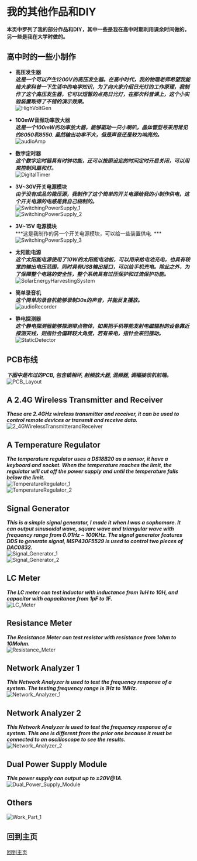 # 我的其他作品和DIY   
**本页中罗列了我的部分作品和DIY，其中一些是我在高中时期利用课余时间做的，另一些是我在大学时做的。**   

## 高中时的一些小制作

+ **高压发生器**   
***这是一个可以产生1200V的高压发生器。在高中时代，我的物理老师希望我能给大家科普一下生活中的电学知识，为了向大家介绍日光灯的工作原理，我制作了这个高压发生器，它可以短暂的点亮日光灯，在那次科普课上，这个小实验装置取得了不错的演示效果。***   
![HighVoltGen](img/HighVoltGen.jpg)   

+ **100mW音频功率放大器**   
***这是一个100mW的功率放大器，能够驱动一只小喇叭，晶体管型号采用常见的8050和8550. 虽然输出功率不大，但是声音还是较为响亮的。***   
![audioAmp](img/audioAmp.jpg)   

+ **数字定时器**   
***这个数字定时器具有时钟功能，还可以按照设定的时间定时开启关闭，可以用来控制风扇和灯。***   
![DigitalTimer](img/DigitalTimer.jpg)   

+ **3V~30V开关电源模块**   
***由于没有成品的稳压源，我制作了这个简单的开关电源给我的小制作供电，这个开关电源的电感是我自己绕制的。***   
![SwitchingPowerSupply_1](img/SwitchingPowerSupply_1.jpg)   
![SwitchingPowerSupply_2](img/SwitchingPowerSupply_2.jpg)   

+ **3V~15V 电源模块**   
***这是我制作的另一个开关电源模块，可以给一些装置供电. ***   
![SwitchingPowerSupply_3](img/SwitchingPowerSupply_3.jpg)   

+ **太阳能电源**   
***这个太阳能电源使用了10W的太阳能电池板，可以用来给电池充电，也具有较宽的输出电压范围，同时具有USB输出接口，可以给手机充电。除此之外，为了保障整个电路的安全性，整个系统具有过压保护和过流保护功能。***   
![SolarEnergyHarvestingSystem](img/SolarEnergyHarvestingSystem.jpg)   

+ **简单录音机**   
***这个简单的录音机能够录制30s的声音，并能反复播放。***   
![audioRecorder](img/audioRecorder.jpg)   

+ **静电探测器**   
***这个静电探测器能够探测带点物体，如果把手机等能发射电磁辐射的设备靠近探测天线，则指针会偏转较大角度，若有来电，指针会来回摆动。***   
![StaticDetector](img/StaticDetector.jpg)   



## PCB布线    
***下图中是布过的PCB, 包含锁相环, 射频放大器, 混频器, 调幅接收机前端。***   
![PCB_Layout](img/PCBs.jpg)   

## A 2.4G Wireless Transmitter and Receiver
***These are 2.4GHz wireless transmitter and receiver, it can be used to control remote devices or transmit and receive data.***
![2_4GWirelessTransmitterandReceiver](img/2_4GWirelessTransmitterandReceiver.jpg)   

## A Temperature Regulator
***The temperature regulator uses a DS18B20 as a sensor, it have a keyboard and socket. When the temperature reaches the limit, the regulator will cut off the power supply and until the temperature falls below the limit.***   
![TemperatureRegulator_1](img/TemperatureRegulator_1.jpg)  
![TemperatureRegulator_2](img/TemperatureRegulator_2.jpg)  

## Signal Generator   
***This is a simple signal generator, I made it when I was a sophomore. It can output sinusoidal wave, square wave and triangular wave with frequency range from 0.01Hz ~ 100KHz. The signal generator features DDS to generate signal, MSP430F5529 is used to control two pieces of DAC0832.***   
![Signal_Generator_1](img/signal_generator_1.jpg)  
![Signal_Generator_2](img/signal_generator_2.jpg)  

## LC Meter   
***The LC meter can test inductor with inductance from 1uH to 10H, and capacitor with capacitance from 1pF to 1F.***   
![LC_Meter](img/LC_Meter.jpg)     

## Resistance Meter  
***The Resistance Meter can test resistor with resistance from 1ohm to 10Mohm.***   
![Resistance_Meter](img/Resistance_Meter.jpg)     

## Network Analyzer 1  
***This Network Analyzer is used to test the frequency response of a system. The testing frequency range is 1Hz to 1MHz.***   
![Network_Analyzer_1](img/Network_Analyzer_1.jpg)    

## Network Analyzer 2  
***This Network Analyzer is used to test the frequency response of a system. This one is different from the prior one because it must be connected to an oscilloscope to see the results.***   
![Network_Analyzer_2](img/Network_Analyzer_2.jpg)   

## Dual Power Supply Module   
***This power supply can output up to ±20V@1A.***   
![Dual_Power_Supply_Module](img/Dual_Power_Supply_Module.jpg)     

## Others   
![Work_Part_1](img/work_part1.jpg)  

## 回到主页
[回到主页](https://yannanzhang512.github.io/YannanZhang/pages/index_cn.html)
